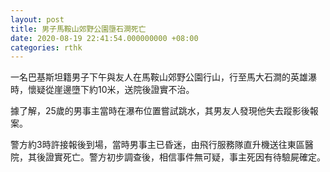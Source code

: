 ```yaml
---
layout: post
title: 男子馬鞍山郊野公園墮石澗死亡
date: 2020-08-19 22:41:54.000000000 +08:00
categories: rthk
---
```


一名巴基斯坦籍男子下午與友人在馬鞍山郊野公園行山，行至馬大石澗的英雄瀑時，懷疑從崖邊墮下約10米，送院後證實不治。

據了解，25歲的男事主當時在瀑布位置嘗試跳水，其男友人發現他失去蹤影後報案。

警方約3時許接報後到場，當時男事主已昏迷，由飛行服務隊直升機送往東區醫院，其後證實死亡。警方初步調查後，相信事件無可疑，事主死因有待驗屍確定。
